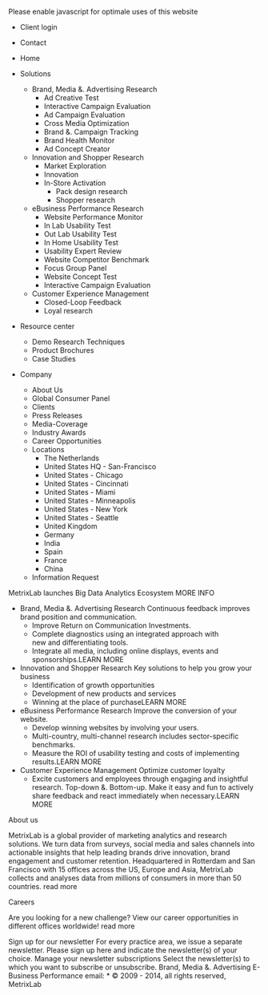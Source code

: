 Please enable javascript for optimale uses of this website

*   Client login
*   Contact

*   Home
*   Solutions
    *   Brand, Media &. Advertising Research
        *   Ad Creative Test
        *   Interactive Campaign Evaluation
        *   Ad Campaign Evaluation
        *   Cross Media Optimization
        *   Brand &. Campaign Tracking
        *   Brand Health Monitor
        *   Ad Concept Creator
    *   Innovation and Shopper Research
        *   Market Exploration
        *   Innovation
        *   In-Store Activation
            *   Pack design research
            *   Shopper research
    *   eBusiness Performance Research
        *   Website Performance Monitor
        *   In Lab Usability Test
        *   Out Lab Usability Test
        *   In Home Usability Test
        *   Usability Expert Review
        *   Website Competitor Benchmark
        *   Focus Group Panel
        *   Website Concept Test
        *   Interactive Campaign Evaluation
    *   Customer Experience Management
        *   Closed-Loop Feedback
        *   Loyal research
*   Resource center
    *   Demo Research Techniques
    *   Product Brochures
    *   Case Studies
*   Company
    *   About Us
    *   Global Consumer Panel
    *   Clients
    *   Press Releases
    *   Media-Coverage
    *   Industry Awards
    *   Career Opportunities
    *   Locations
        *   The Netherlands
        *   United States HQ - San-Francisco
        *   United States - Chicago
        *   United States - Cincinnati
        *   United States - Miami
        *   United States - Minneapolis
        *   United States - New York
        *   United States - Seattle
        *   United Kingdom
        *   Germany
        *   India
        *   Spain
        *   France
        *   China
    *   Information Request

MetrixLab launches Big Data Analytics Ecosystem MORE INFO

*   Brand, Media &. Advertising Research Continuous feedback improves brand position and communication.
    *   Improve Return on Communication Investments.
    *   Complete diagnostics using an integrated approach with  
        new and differentiating tools.
    *   Integrate all media, including online displays, events and sponsorships.LEARN MORE
*   Innovation and Shopper Research Key solutions to help you grow your business
    *   Identification of growth opportunities
    *   Development of new products and services
    *   Winning at the place of purchaseLEARN MORE
*   eBusiness Performance Research Improve the conversion of your website.
    *   Develop winning websites by involving your users.
    *   Multi-country, multi-channel research includes sector-specific benchmarks.
    *   Measure the ROI of usability testing and costs of implementing results.LEARN MORE
*   Customer Experience Management Optimize customer loyalty
    *   Excite customers and employees through engaging and insightful research. Top-down &. Bottom-up. Make it easy and fun to actively share feedback and react immediately when necessary.LEARN MORE

About us

MetrixLab is a global provider of marketing analytics and research solutions. We turn data from surveys, social media and sales channels into actionable insights that help leading brands drive innovation, brand engagement and customer retention. Headquartered in Rotterdam and San Francisco with 15 offices across the US, Europe and Asia, MetrixLab collects and analyses data from millions of consumers in more than 50 countries. read more

Careers

Are you looking for a new challenge? View our career opportunities in different offices worldwide! read more

Sign up for our newsletter For every practice area, we issue a separate newsletter. Please sign up here and indicate the newsletter(s) of your choice. Manage your newsletter subscriptions Select the newsletter(s) to which you want to subscribe or unsubscribe. Brand, Media &. Advertising E-Business Performance email: \* © 2009 - 2014, all rights reserved, MetrixLab